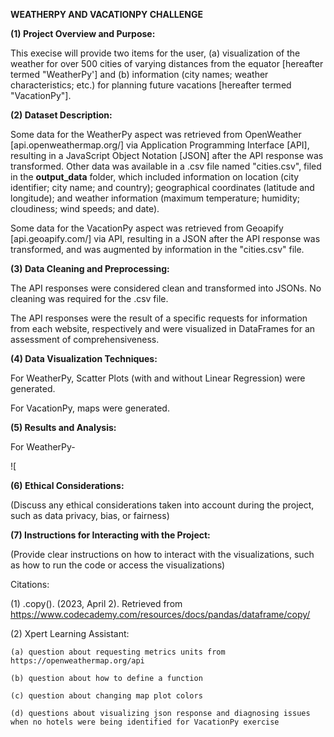**WEATHERPY AND VACATIONPY CHALLENGE**

**(1) Project Overview and Purpose:**

This execise will provide two items for the user, (a) visualization of the weather for over 500 cities of varying distances from the equator [hereafter termed "WeatherPy'] and (b) information (city names; weather characteristics; etc.) for planning future vacations [hereafter termed "VacationPy"]. 


**(2) Dataset Description:**

Some data for the WeatherPy aspect was retrieved from OpenWeather [api.openweathermap.org/] via Application Programming Interface [API], resulting in a JavaScript Object Notation [JSON] after the API response was transformed. Other data was available in a .csv file named "cities.csv", filed in the **output_data** folder, which included information on location (city identifier; city name; and country); geographical coordinates (latitude and longitude); and weather information (maximum temperature; humidity; cloudiness; wind speeds; and date).


Some data for the VacationPy aspect was retrieved from Geoapify [api.geoapify.com/] via API, resulting in a JSON after the API response was transformed, and was augmented by information in the "cities.csv" file.


**(3) Data Cleaning and Preprocessing:**

The API responses were considered clean and transformed into JSONs. No cleaning was required for the .csv file.

The API responses were the result of a specific requests for information from each website, respectively and were visualized in DataFrames for an assessment of comprehensiveness.


**(4) Data Visualization Techniques:**

For WeatherPy, Scatter Plots (with and without Linear Regression) were generated.

For VacationPy, maps were generated.


**(5) Results and Analysis:**

For WeatherPy-

![


**(6) Ethical Considerations:**

(Discuss any ethical considerations taken into account during the project, such as data privacy, bias, or fairness)


**(7) Instructions for Interacting with the Project:**

(Provide clear instructions on how to interact with the visualizations, such as how to run the code or access the visualizations)

Citations:

(1) .copy(). (2023, April 2). Retrieved from https://www.codecademy.com/resources/docs/pandas/dataframe/copy/

(2) Xpert Learning Assistant:

    (a) question about requesting metrics units from https://openweathermap.org/api

    (b) question about how to define a function

    (c) question about changing map plot colors

    (d) questions about visualizing json response and diagnosing issues when no hotels were being identified for VacationPy exercise
